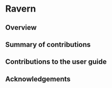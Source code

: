 # Ravern

## Overview

## Summary of contributions

## Contributions to the user guide

## Acknowledgements